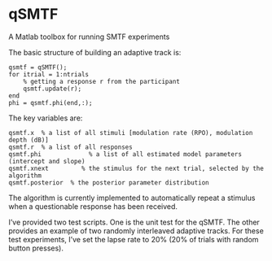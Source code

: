 # qSMTF
A Matlab toolbox for running SMTF experiments

The basic structure of building an adaptive track is:
```
qsmtf = qSMTF();
for itrial = 1:ntrials
    % getting a response r from the participant
    qsmtf.update(r);
end
phi = qsmtf.phi(end,:);
```
 
The key variables are:
```
qsmtf.x  % a list of all stimuli [modulation rate (RPO), modulation depth (dB)]
qsmtf.r  % a list of all responses
qsmtf.phi             % a list of all estimated model parameters (intercept and slope)
qsmtf.xnext         % the stimulus for the next trial, selected by the algorithm
qsmtf.posterior  % the posterior parameter distribution
```

The algorithm is currently implemented to automatically repeat a stimulus when a questionable response has been received.

I’ve provided two test scripts. One is the unit test for the qSMTF. The other provides an example of two randomly interleaved adaptive tracks. For these test experiments, I’ve set the lapse rate to 20% (20% of trials with random button presses). 

